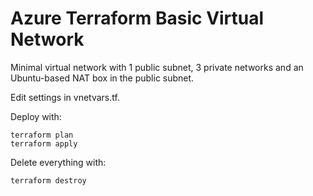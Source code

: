 # Azure Terraform Basic Virtual Network

Minimal virtual network with 1 public subnet, 3 private networks and an Ubuntu-based NAT box in the public subnet.

Edit settings in vnetvars.tf.

Deploy with:

    terraform plan
    terraform apply
    
Delete everything with:

    terraform destroy

